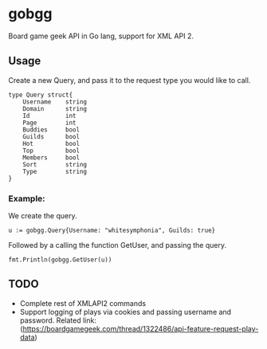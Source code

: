 # gobgg

Board game geek API in Go lang, support for XML API 2.

## Usage

Create a new Query, and pass it to the request type you would like to call.
```
type Query struct{
	Username 	string
	Domain 		string
	Id 			int
	Page 		int
	Buddies 	bool
	Guilds 		bool
	Hot 		bool
	Top 		bool
	Members		bool
	Sort 		string
	Type		string
}
```

### Example:

We create the query.

`u := gobgg.Query{Username: "whitesymphonia", Guilds: true}`

Followed by a calling the function GetUser, and passing the query.

`fmt.Println(gobgg.GetUser(u))`

## TODO

- Complete rest of XMLAPI2 commands
- Support logging of plays via cookies and passing username and password. Related link: (https://boardgamegeek.com/thread/1322486/api-feature-request-play-data)
